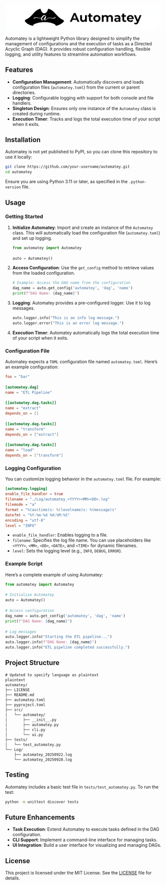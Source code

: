 <p align="center">
  <img src="images/automatey_logo.png" alt="Automatey Logo" />
</p>

Automatey is a lightweight Python library designed to simplify the management of configurations and the execution of tasks as a Directed Acyclic Graph (DAG). It provides robust configuration handling, flexible logging, and utility features to streamline automation workflows.

## Features

- **Configuration Management**: Automatically discovers and loads configuration files (`automatey.toml`) from the current or parent directories.
- **Logging**: Configurable logging with support for both console and file handlers.
- **Singleton Design**: Ensures only one instance of the `Automatey` class is created during runtime.
- **Execution Timer**: Tracks and logs the total execution time of your script when it exits.

## Installation

Automatey is not yet published to PyPI, so you can clone this repository to use it locally:

```bash
git clone https://github.com/your-username/automatey.git
cd automatey
```

Ensure you are using Python 3.11 or later, as specified in the `.python-version` file.

## Usage

### Getting Started

1. **Initialize Automatey**:
   Import and create an instance of the `Automatey` class. This will automatically load the configuration file (`automatey.toml`) and set up logging.

   ```python
   from automatey import Automatey

   auto = Automatey()
   ```

2. **Access Configuration**:
   Use the `get_config` method to retrieve values from the loaded configuration.

   ```python
   # Example: Access the DAG name from the configuration
   dag_name = auto.get_config('automatey', 'dag', 'name')
   print(f"DAG Name: {dag_name}")
   ```

3. **Logging**:
   Automatey provides a pre-configured logger. Use it to log messages.

   ```python
   auto.logger.info("This is an info log message.")
   auto.logger.error("This is an error log message.")
   ```

4. **Execution Timer**:
   Automatey automatically logs the total execution time of your script when it exits.

### Configuration File

Automatey expects a `TOML` configuration file named `automatey.toml`. Here’s an example configuration:

```toml
foo = "bar"

[automatey.dag]
name = "ETL Pipeline"

[[automatey.dag.tasks]]
name = "extract"
depends_on = []

[[automatey.dag.tasks]]
name = "transform"
depends_on = ["extract"]

[[automatey.dag.tasks]]
name = "load"
depends_on = ["transform"]
```

### Logging Configuration

You can customize logging behavior in the `automatey.toml` file. For example:

```toml
[automatey.logging]
enable_file_handler = true
filename = "./Log/automatey_<YYYY><MM><DD>.log"
filemode = "a"
format = "%(asctime)s: %(levelname)s: %(message)s"
datefmt = "%Y-%m-%d %H:%M:%S"
encoding = "utf-8"
level = "INFO"
```

- `enable_file_handler`: Enables logging to a file.
- `filename`: Specifies the log file name. You can use placeholders like `<YYYY>`, `<MM>`, `<DD>`, `<DATE>`, and `<TIME>` for dynamic filenames.
- `level`: Sets the logging level (e.g., `INFO`, `DEBUG`, `ERROR`).

### Example Script

Here’s a complete example of using Automatey:

```python
from automatey import Automatey

# Initialize Automatey
auto = Automatey()

# Access configuration
dag_name = auto.get_config('automatey', 'dag', 'name')
print(f"DAG Name: {dag_name}")

# Log messages
auto.logger.info("Starting the ETL pipeline...")
auto.logger.info(f"DAG Name: {dag_name}")
auto.logger.info("ETL pipeline completed successfully.")
```

## Project Structure

```
# Updated to specify language as plaintext
plaintext
automatey/
├── LICENSE
├── README.md
├── automatey.toml
├── pyproject.toml
├── src/
│   └── automatey/
│       ├── __init__.py
│       ├── automatey.py
│       ├── cli.py
│       └── ui.py
├── tests/
│   └── test_automatey.py
└── Log/
    ├── automatey_20250922.log
    └── automatey_20250928.log
```

## Testing

Automatey includes a basic test file in `tests/test_automatey.py`. To run the test:

```bash
python -m unittest discover tests
```

## Future Enhancements

- **Task Execution**: Extend Automatey to execute tasks defined in the DAG configuration.
- **CLI Support**: Implement a command-line interface for managing tasks.
- **UI Integration**: Build a user interface for visualizing and managing DAGs.

## License

This project is licensed under the MIT License. See the [LICENSE](LICENSE) file for details.
